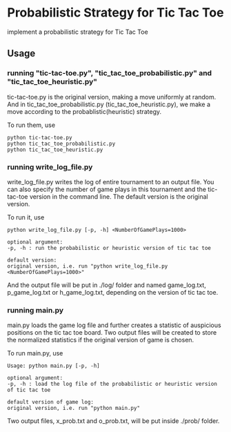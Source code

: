 # Probabilistic Strategy for Tic Tac Toe

implement a probabilistic strategy for Tic Tac Toe

## Usage

### running "tic-tac-toe.py", "tic_tac_toe_probabilistic.py" and "tic_tac_toe_heuristic.py"

tic-tac-toe.py is the original version, making a move uniformly at random. And in tic_tac_toe_probabilistic.py (tic_tac_toe_heuristic.py), we make a move according to the probablistic(heuristic) strategy.

To run them, use 
```
python tic-tac-toe.py
python tic_tac_toe_probabilistic.py
python tic_tac_toe_heuristic.py
```


### running write_log_file.py

write_log_file.py writes the log of entire tournament to an output file. You can also specify the number of game plays in this tournament and the tic-tac-toe version in the command line. 
The default version is the original version.

To run it, use
```
python write_log_file.py [-p, -h] <NumberOfGamePlays=1000> 

optional argument:
-p, -h : run the probabilistic or heuristic version of tic tac toe

default version: 
original version, i.e. run "python write_log_file.py <NumberOfGamePlays=1000>"
```
And the output file will be put in ./log/ folder and named game_log.txt, p_game_log.txt or h_game_log.txt, depending on the version of tic tac toe. 

### running main.py

main.py loads the game log file and further creates a statistic of auspicious positions on the tic tac toe board. Two output files will be created to store the normalized statistics if the original version of game is chosen. 

To run main.py, use
```
Usage: python main.py [-p, -h]

optional argument:
-p, -h : load the log file of the probabilistic or heuristic version of tic tac toe

default version of game log: 
original version, i.e. run "python main.py"
```
Two output files, x_prob.txt and o_prob.txt, will be put inside ./prob/ folder. 
